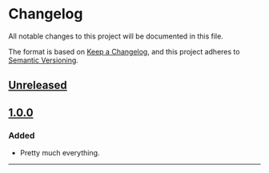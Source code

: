 # Changelog

All notable changes to this project will be documented in this file.

The format is based on [Keep a Changelog](https://keepachangelog.com/en/1.0.0/),
and this project adheres to [Semantic Versioning](https://semver.org/spec/v2.0.0.html).

## [Unreleased]


## [1.0.0]

### Added

- Pretty much everything.

---

[unreleased]: https://github.com/michaeljolley/awesum.io/compare/1.0.0...HEAD
[1.0.0]: https://github.com/michaeljolley/awesum.io/compare/8e2a44c...1.0.0
